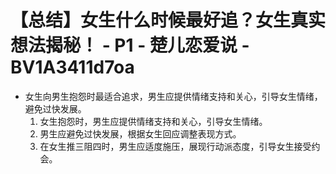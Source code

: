 # 【总结】女生什么时候最好追？女生真实想法揭秘！ - P1 - 楚儿恋爱说 - BV1A3411d7oa

-   女生向男生抱怨时最适合追求，男生应提供情绪支持和关心，引导女生情绪，避免过快发展。
    1.  女生抱怨时，男生应提供情绪支持和关心，引导女生情绪。
    2.  男生应避免过快发展，根据女生回应调整表现方式。
    3.  在女生推三阻四时，男生应适度施压，展现行动派态度，引导女生接受约会。